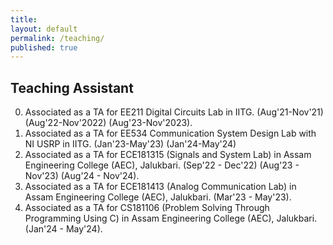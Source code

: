 ```yaml
---
title:
layout: default
permalink: /teaching/
published: true
---
```


## Teaching Assistant

0. Associated as a TA for EE211 Digital Circuits Lab in IITG. (Aug'21-Nov'21) (Aug'22-Nov'2022) (Aug'23-Nov'2023).
1. Associated as a TA for EE534 Communication System Design Lab with NI USRP in IITG. (Jan'23-May'23) (Jan'24-May'24)
2. Associated as a TA for ECE181315 (Signals and System Lab) in Assam Engineering College (AEC), Jalukbari. (Sep'22 - Dec'22) (Aug'23 - Nov'23) (Aug'24 - Nov'24).
3. Associated as a TA for ECE181413 (Analog Communication Lab) in Assam Engineering College (AEC), Jalukbari. (Mar'23 - May'23).
4. Associated as a TA for CS181106 (Problem Solving Through Programming Using C) in Assam Engineering College (AEC), Jalukbari. (Jan'24 - May'24).
